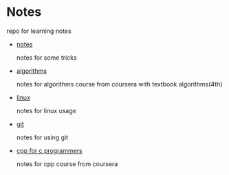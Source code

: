 # Notes

repo for learning notes

- [notes](./notes.md)

    notes for some tricks
    
- [algorithms](./notes.md)
  
    notes for algorithms course from coursera with textbook algorithms(4th)
  
- [linux](./linux.md)

    notes for linux usage

- [git](./git.md)
    
    notes for using git
    
- [cpp for c programmers](./cppForCProgrammers.md)

    notes for cpp course from coursera
   